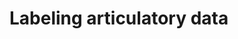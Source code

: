 Labeling articulatory data
=============================================
<!---
author: Raphael Winkelmann
-->
